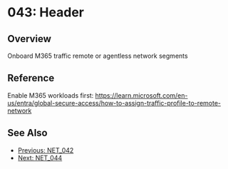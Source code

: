 ﻿# 043: Header
## Overview
Onboard M365 traffic remote or agentless network segments

## Reference
Enable M365 workloads first:  https://learn.microsoft.com/en-us/entra/global-secure-access/how-to-assign-traffic-profile-to-remote-network

## See Also
- [Previous: NET_042](NET_042.md)
- [Next: NET_044](NET_044.md)
